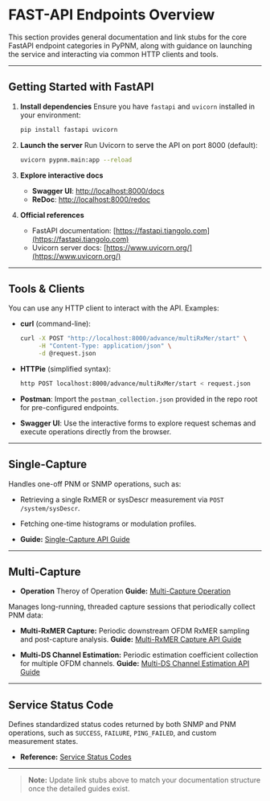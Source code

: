 # FAST-API Endpoints Overview

This section provides general documentation and link stubs for the core FastAPI endpoint categories in PyPNM, along with guidance on launching the service and interacting via common HTTP clients and tools.

---

## Getting Started with FastAPI

1. **Install dependencies**
   Ensure you have `fastapi` and `uvicorn` installed in your environment:

   ```bash
   pip install fastapi uvicorn
   ```

2. **Launch the server**
   Run Uvicorn to serve the API on port 8000 (default):

   ```bash
   uvicorn pypnm.main:app --reload  
   ```

3. **Explore interactive docs**

   * **Swagger UI**: [http://localhost:8000/docs](http://localhost:8000/docs)
   * **ReDoc**: [http://localhost:8000/redoc](http://localhost:8000/redoc)

4. **Official references**

   * FastAPI documentation: [https://fastapi.tiangolo.com](https://fastapi.tiangolo.com)
   * Uvicorn server docs: [https://www.uvicorn.org/](https://www.uvicorn.org/)

---

## Tools & Clients

You can use any HTTP client to interact with the API. Examples:

* **curl** (command-line):

  ```bash
  curl -X POST "http://localhost:8000/advance/multiRxMer/start" \
       -H "Content-Type: application/json" \
       -d @request.json
  ```

* **HTTPie** (simplified syntax):

  ```bash
  http POST localhost:8000/advance/multiRxMer/start < request.json
  ```

* **Postman**:
  Import the `postman_collection.json` provided in the repo root for pre-configured endpoints.

* **Swagger UI**:
  Use the interactive forms to explore request schemas and execute operations directly from the browser.

---

## Single-Capture

Handles one-off PNM or SNMP operations, such as:

* Retrieving a single RxMER or sysDescr measurement via `POST /system/sysDescr`.

* Fetching one-time histograms or modulation profiles.

* **Guide:** [Single-Capture API Guide](single/index.md)

---

## Multi-Capture

* **Operation**
Theroy of Operation
  **Guide:** [Multi-Capture Operation](multi/capture-operation.md)

Manages long-running, threaded capture sessions that periodically collect PNM data:

* **Multi-RxMER Capture:**
  Periodic downstream OFDM RxMER sampling and post-capture analysis.
  **Guide:** [Multi-RxMER Capture API Guide](multi/multi-capture-rxmer.md)

* **Multi-DS Channel Estimation:**
  Periodic estimation coefficient collection for multiple OFDM channels.
  **Guide:** [Multi-DS Channel Estimation API Guide](multi/multi-capture-chan-est.md)

---

## Service Status Code

Defines standardized status codes returned by both SNMP and PNM operations, such as `SUCCESS`, `FAILURE`, `PING_FAILED`, and custom measurement states.

* **Reference:** [Service Status Codes](status/fast-api-status-codes.md)

---

> **Note:** Update link stubs above to match your documentation structure once the detailed guides exist.
